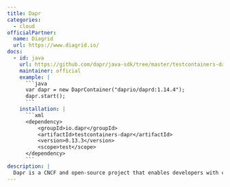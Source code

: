 ```yaml
---
title: Dapr
categories:
  - cloud
officialPartner:
  name: Diagrid
  url: https://www.diagrid.io/
docs:
  - id: java
    url: https://github.com/dapr/java-sdk/tree/master/testcontainers-dapr
    maintainer: official
    example: |
      ```java
      var dapr = new DaprContainer("daprio/daprd:1.14.4");
      dapr.start();
      ```
    installation: |
      ```xml
      <dependency>
          <groupId>io.dapr</groupId>
          <artifactId>testcontainers-dapr</artifactId>
          <version>0.13.3</version>
          <scope>test</scope>
      </dependency>
      ```
description: |
  Dapr is a CNCF and open-source project that enables developers with consistent application-level APIs to develop secure, scalable, and resilient cloud-native applications.
---
```

